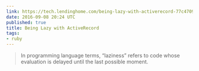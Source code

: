 ```yaml
---
link: https://tech.lendinghome.com/being-lazy-with-activerecord-77c470917160#.bjwene3u1
date: 2016-09-08 20:24 UTC
published: true
title: Being Lazy with ActiveRecord
tags:
- ruby
---
```


<blockquote>In programming language terms, “laziness” refers to code whose evaluation is delayed until the last possible moment.</blockquote>
